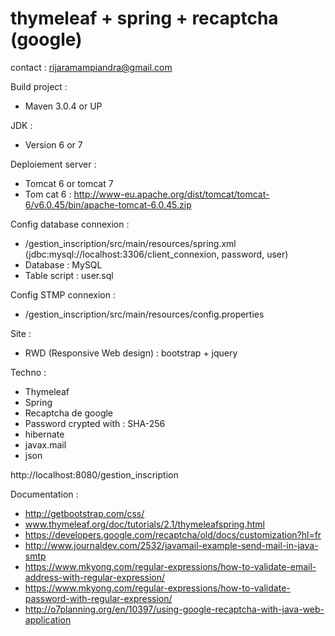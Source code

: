 # thymeleaf + spring + recaptcha (google)
contact : rijaramampiandra@gmail.com

Build project :
- Maven 3.0.4 or UP

JDK :
- Version 6 or 7

Deploiement server :
- Tomcat 6 or tomcat 7
- Tom cat 6 : http://www-eu.apache.org/dist/tomcat/tomcat-6/v6.0.45/bin/apache-tomcat-6.0.45.zip

Config database connexion :
- /gestion_inscription/src/main/resources/spring.xml (jdbc:mysql://localhost:3306/client_connexion, password, user)
- Database : MySQL
- Table script : user.sql

Config STMP connexion :
- /gestion_inscription/src/main/resources/config.properties 

Site :
- RWD (Responsive Web design) : bootstrap + jquery

Techno :
- Thymeleaf
- Spring
- Recaptcha de google
- Password crypted with : SHA-256
- hibernate
- javax.mail
- json

http://localhost:8080/gestion_inscription

Documentation :
- http://getbootstrap.com/css/
- www.thymeleaf.org/doc/tutorials/2.1/thymeleafspring.html
- https://developers.google.com/recaptcha/old/docs/customization?hl=fr
- http://www.journaldev.com/2532/javamail-example-send-mail-in-java-smtp
- https://www.mkyong.com/regular-expressions/how-to-validate-email-address-with-regular-expression/
- https://www.mkyong.com/regular-expressions/how-to-validate-password-with-regular-expression/
- http://o7planning.org/en/10397/using-google-recaptcha-with-java-web-application
